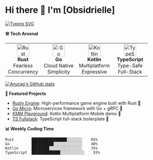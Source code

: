 # Hi there 👋 I'm [Obsidrielle]

[![Typing SVG](https://readme-typing-svg.demolab.com?font=Fira+Code&weight=600&size=24&duration=4000&pause=1000&color=38BA97&width=435&lines=Systems+Enthusiast+%F0%9F%9A%80;Full-Stack+Developer+%F0%9F%92%BB;Open+Source+Contributor+%E2%AD%90)](https://git.io/typing-svg)

**🛠️ Tech Arsenal**

<table>
  <tr>
    <td align="center" width="25%">
      <img src="https://skillicons.dev/icons?i=rust" alt="Rust" width="40" height="40">
      <br><strong>Rust</strong>
      <br>Fearless<br>Concurrency
    </td>
    <td align="center" width="25%">
      <img src="https://skillicons.dev/icons?i=go" alt="Go" width="40" height="40">
      <br><strong>Go</strong>
      <br>Cloud Native<br>Simplicity
    </td>
    <td align="center" width="25%">
      <img src="https://skillicons.dev/icons?i=kotlin" alt="Kotlin" width="40" height="40">
      <br><strong>Kotlin</strong>
      <br>Multiplatform<br>Expressive
    </td>
    <td align="center" width="25%">
      <img src="https://skillicons.dev/icons?i=ts" alt="TypeScript" width="40" height="40">
      <br><strong>TypeScript</strong>
      <br>Type-Safe<br>Full-Stack
    </td>
  </tr>
</table>

[![Anurag's GitHub stats](https://github-readme-stats.vercel.app/api?username=obsidrielle)](https://github.com/anuraghazra/github-readme-stats)

**🚀 Featured Projects**

<!-- REPLACE WITH YOUR PROJECTS -->
- [Rusty Engine](https://github.com/yourusername/rusty-engine): High-performance game engine built with Rust 🦀
- [Go Micro](https://github.com/yourusername/go-micro): Microservices framework with Go + gRPC 🐹
- [KMM Playground](https://github.com/yourusername/kmm-playground): Kotlin Multiplatform Mobile demo 📱
- [TS Fullstack](https://github.com/yourusername/ts-fullstack): TypeScript full-stack boilerplate 🚂

**📊 Weekly Coding Time**

<!-- Replace with your WakaTime stats -->
```text
Rust        ████████████████░░░░░░░    65% 
Go          ██████████░░░░░░░░░░░░░    40%
Kotlin      ████████░░░░░░░░░░░░░░░    35% 
TypeScript  █████████████░░░░░░░░░░░    55%
